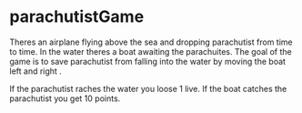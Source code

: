 # parachutistGame

Theres an airplane flying above the sea and dropping parachutist from time to time. 
In the water theres a boat awaiting the parachuites.
The goal of the game is to save parachutist from falling into the water by moving the boat left and right .

If the parachutist raches the water you loose 1 live.
If the boat catches the parachutist you get 10 points.

